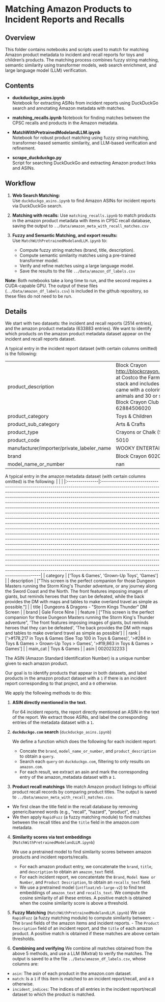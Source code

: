 # Matching Amazon Products to Incident Reports and Recalls

## Overview
This folder contains notebooks and scripts used to match for matching Amazon product metadata to incident and recall reports for toys and children’s products. The matching process combines fuzzy string matching, semantic similarity using transformer models, web search enrichment, and large language model (LLM) verification.

## Contents

- **duckduckgo_asins.ipynb**  
  Notebook for extracting ASINs from incident reports using DuckDuckGo search and annotating Amazon metadata with matches.

- **matching_recalls.ipynb**
  Notebook for finding matches between the CPSC recalls and products in the Amazon metadata.

- **MatchWithPretrainedModelandLLM.ipynb**  
  Notebook for robust product matching using fuzzy string matching, transformer-based semantic similarity, and LLM-based verification and refinement.

- **scrape_duckduckgo.py**  
  Script for searching DuckDuckGo and extracting Amazon product links and ASINs.


## Workflow

1. **Web Search Matching:**  
   Use `duckduckgo_asins.ipynb` to find Amazon ASINs for incident reports via DuckDuckGo search.

2. **Matching with recalls:**
  Use `matching_recalls.ipynb` to match products in the amazon product metadata with items in CPSC recall database, saving the output to `../Data/amazon_meta_with_recall_matches.csv`

3. **Fuzzy and Semantic Matching, and export results:**  
   Use `MatchWithPretrainedModelandLLM.ipynb` to:
   - Compute fuzzy string matches (brand, title, description).
   - Compute semantic similarity matches using a pre-trained transformer model.
   - Verify and refine matches using a large language model.
   - Save the results to the file ``../Data/amazon_df_labels.csv``

**Note:** Both notebooks take a long time to run, and the second requires a CUDA-capable GPU. The output of  these files (``../Data/amazon_df_labels.csv``) is included in the github repository, so these files do not need to be run.

## Details

We start with two datasets: the incident and recall reports (2514 entries), and the amazon product metadata (633883 entries). We want to identify which products on the amazon product metadata dataset appear on the incident and recall reports dataset.

A typical entry in the incident report dataset (with certain columns omitted) is the following:

|                                               |                                                                                                                                                                                                                                                                                                                                                                                                                                                                                                                                                                                                                                                                                                                                                                                                                                                                               |
|:----------------------------------------------|:--------------------------------------------------------------------------------------------------------------------------------------------------------------------------------------------------------------------------------------------------------------------------------------------------------------------------------------------------------------------------------------------------------------------------------------------------------------------------------------------------------------------------------------------------------------------------------------------------------------------------------------------------------------------------------------------------------------------------------------------------------------------------------------------------------------------------------------------------------------------------------|
| product_description                           | Block Crayon http://blockcrayon.com/products.phpPurchased at Costco the Farm set it has bllock crayons that stack and includes animal shaped crayons. It came with a coloring book and about 14 animals and 30 or so blocks. All different colors. Block Crayon Club Pack 6020 and UPC Code:  62884506020                                                                                                                                                                                                                                                                                                                                                                                                                                                                                                                                                                       |
| product_category                              | Toys & Children                                                                                                                                                                                                                                                                                                                                                                                                                                                                                                                                                                                                                                                                                                                                                                                                                                                                 |
| product_sub_category                          | Arts & Crafts                                                                                                                                                                                                                                                                                                                                                                                                                                                                                                                                                                                                                                                                                                                                                                                                                                                                   |
| product_type                                  | Crayons or Chalk (5010)                                                                                                                                                                                                                                                                                                                                                                                                                                                                                                                                                                                                                                                                                                                                                                                                                                                         |
| product_code                                  | 5010                                                                                                                                                                                                                                                                                                                                                                                                                                                                                                                                                                                                                                                                                                                                                                                                                                                                            |
| manufacturer/importer/private_labeler_name    | WOOKY ENTERTAINMENT Inc                                                                                                                                                                                                                                                                                                                                                                                                                                                                                                                                                                                                                                                                                                                                                                                                                                                         |
| brand                                         | Block Crayon 6020                                                                                                                                                                                                                                                                                                                                                                                                                                                                                                                                                                                                                                                                                                                                                                                                                                                               |
| model_name_or_number                          | nan                                                                                                                                                                                                                                                                                                                                                                                                                                                                                                                                                                                                                                                                                                                                                                                                                                                                             |


A typical entry in the amazon metadata dataset (with certain columns omitted) is the following:
|                 |                                                                                                                                                                                                                                                                                                                                                                                                                                                                                                                                                                                                                                                                                                                                                                                                                                                                                                                                                                                                                                                                                                                                                                                                                                                                                                                                                                                                                              |
|:----------------|:-----------------------------------------------------------------------------------------------------------------------------------------------------------------------------------------------------------------------------------------------------------------------------------------------------------------------------------------------------------------------------------------------------------------------------------------------------------------------------------------------------------------------------------------------------------------------------------------------------------------------------------------------------------------------------------------------------------------------------------------------------------------------------------------------------------------------------------------------------------------------------------------------------------------------------------------------------------------------------------------------------------------------------------------------------------------------------------------------------------------------------------------------------------------------------------------------------------------------------------------------------------------------------------------------------------------------------------------------------------------------------------------------------------------------------|
| category        | ['Toys & Games', 'Grown-Up Toys', 'Games']                                                                                                                                                                                                                                                                                                                                                                                                                                                                                                                                                                                                                                                                                                                                                                                                                                                                                                                                                                                                                                                                                                                                                                                                                                                                                                                                                                                   |
| description     | ["This screen is the perfect companion for those Dungeon Masters running the Storm King's Thunder adventure, or any journey along the Sword Coast and the North. The front features imposing images of giants, but reminds heroes that they can be defeated, while the back provides the DM with maps and tables to make overland travel as simple as possible."]                                                                                                                                                                                                                                                                                                                                                                                                                                                                                                                                                                                                                                                                                                                                                                                                                                                                                                                                                                                                                                                            |
| title           | Dungeons &amp; Dragons - &quot;Storm Kings Thunder&quot; DM Screen                                                                                                                                                                                                                                                                                                                                                                                                                                                                                                                                                                                                                                                                                                                                                                                                                                                                                                                                                                                                                                                                                                                                                                                                                                                                                                                                                           |
| brand           | Gale Force Nine                                                                                                                                                                                                                                                                                                                                                                                                                                                                                                                                                                                                                                                                                                                                                                                                                                                                                                                                                                                                                                                                                                                                                                                                                                                                                                                                                                                                              |
| feature         | ["This screen is the perfect companion for those Dungeon Masters running the Storm King's Thunder adventure", 'The front features imposing images of giants, but reminds heroes that they can be defeated', 'The back provides the DM with maps and tables to make overland travel as simple as possible']                                                                                                                                                                                                                                                                                                                                                                                                                                                                                                                                                                                                                                                                                                                                                                                                                                                                                                                                                                                                                                                                                                                   |
| rank            | ['>#178,217 in Toys & Games (See Top 100 in Toys & Games)', '>#284 in Toys & Games > Grown-Up Toys > Games', '>#19,863 in Toys & Games > Games']                                                                                                                                                                                                                                                                                                                                                                                                                                                                                                                                                                                                                                                                                                                                                                                                                                                                                                                                                                                                                                                                                                                                                                                                                                                                             |
| main_cat        | Toys & Games                                                                                                                                                                                                                                                                                                                                                                                                                                                                                                                                                                                                                                                                                                                                                                                                                                                                                                                                                                                                                                                                                                                                                                                                                                                                                                                                                                                                                 |
| asin            | 0020232233                                                                                                                                                                                                                                                                                                                                                                                                                                                                                                                                                                                                                                                                                                                                                                                                                                                                                                                                                                                                                                                                                                                                                                                                                                                                                                                                                                                                                   |

The ASIN (Amazon Standard Identification Number) is a unique number given to each amazon product. 

Our goal is to identify products that appear in both datasets, and label products in the amazon product dataset with a `1` if there is an incident report corresponding to that project, and a `0` otherwise.

We apply the following methods to do this:
1. **ASIN directly mentioned in the text.**
    
    For 64 incident reports, the report directly mentioned an ASIN in the text of the report. We extract those ASINs, and label the corresponding entries of the metadata dataset with a `1`.
2.  **`duckduckgo.com` search** (`duckduckgo_asins.ipynb`) 
    
    We define a function which does the following for each incident report:
    -   Concate the `brand`, `model_name_or_number`, and `product_description` to obtain a `query`.
    -   Search each `query` on `duckduckgo.com`, filtering to only results on `amazon.com`.
    -   For each result, we extract an asin and mark the corresponding entry of the amazon_metadata dataset with a `1`.

3. **Product recall matchings**
We match Amazon product listings to official product recall records by comparing product titles. The output is saved to `../Data/amazon_meta_with_recall_matches.csv`.
 - We first clean the title field in the recall database by removing generic/banned words (e.g., "recall", "hazard", "product", etc.)
 - We then apply `RapidFuzz` (a fuzzy matching module) to find matches between the recall titles and the `title` field in the amazon.com metadata.


4. **Similarity scores via text embeddings** (`MatchWithPretrainedModelandLLM.ipynb`)

    We use a pretrained model to find similarity scores between amazon products and incident reports/recalls.
    -   For each amazon product entry, we concatenate the `brand`, `title`, and `description` to obtain an `amazon_text` field.
    -   For each incident report, we concatentate the `Brand`, `Model Name or Number`, and `Product Description`, to obtain an `recalls_text` field.
    -   We use a pretrained model (`intfloat/e5-large-v2`) to find text embeddings of `amazon_text` and `recalls_text`. We compute the cosine similarity of all these entries.
    A positive match is obtained when the cosine similarity score is above a threshold.
    

5. **Fuzzy Matching** (`MatchWithPretrainedModelandLLM.ipynb`)
We use `RapidFuzz` (a fuzzy matching module) to compute similarity between:
        - The `brand` fields of the amazon items and incident reports.
        - The `Product Description` field of an incident report, and the `title` of each amazon product.
A positive match is obtained if these matches are above certain thresholds.

6. **Combining and verifying**
We combine all matches obtained from the above 5 methods, and use a LLM (Mixtral) to verify the matches.
The output is saved to a the file ``../Data/amazon_df_labels.csv``, whose columns are:
- `asin`: The asin of each product in the amazon.com dataset.
- `match`: Is a `1` if this item is matched to an incident report/recall, and a `0` otherwise.
- `incident_indices`: The indices of all entries in the incident report/recall dataset to which the product is matched.
